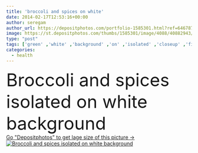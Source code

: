 ```yaml
---
title: 'broccoli and spices on white'
date: 2014-02-17T12:53:16+00:00
author: seregam
author_url: https://depositphotos.com/portfolio-1585301.html?ref=64678756
image: https://st.depositphotos.com/thumbs/1585301/image/4088/40882943/api_thumb_450.jpg?forcejpeg=true
type: "post"
tags: ['green' ,'white' ,'background' ,'on' ,'isolated' ,'closeup' ,'field' ,'fresh' ,'herb' ,'texture' ,'health' ,'healthy' ,'life' ,'natural' ,'seed' ,'raw' ,'food' ,'ingredient' ,'tree' ,'recipe' ,'care' ,'vegetable' ,'branch' ,'dill' ,'nutrition' ,'cook' ,'concept' ,'salad' ,'vegetarian' ,'note' ,'still' ,'culinary' ,'wood' ,'dried' ,'bush' ,'vitamins' ,'spice' ,'spices' ,'cabbage' ,'cookbook' ,'and' ,'broccoli' ]
categories: 
  - health
---
```

<div aling="center">
            <font size="60"> Broccoli and spices isolated on white background</font>   
</div>
<div>
    <a href='https://st.depositphotos.com/thumbs/1585301/image/4088/40882943/api_thumb_450.jpg?forcejpeg=true?ref=64678756' target=_blank > Go "Depositphotos" to get lage size of this picture ->
        <img href='https://st.depositphotos.com/thumbs/1585301/image/4088/40882943/api_thumb_450.jpg?forcejpeg=true?ref=64678756' src='https://st.depositphotos.com/1585301/4088/i/950/depositphotos_40882943-stock-photo-broccoli-and-spices-on-white.jpg?forcejpeg=true' alt='Broccoli and spices isolated on white background' >
    </a>
</div>
